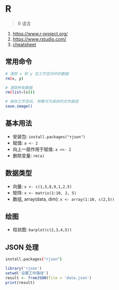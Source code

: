 # R

> R 语言

1. <https://www.r-project.org/>
2. <https://www.rstudio.com/>
3. [cheatsheet](https://www.rstudio.com/resources/cheatsheets/)

## 常用命令

```bash
# 清除 x 和 y 在工作空间中的数据
rm(x, y)

# 清除所有数据
rm(list=ls())

# 保存工作空间, 参数可为保存的文件路径
save.image()
```

## 基本用法

- 安装包: `install.packages("rjson")`
- 赋值: `a <- 2`
- 向上一层作用于赋值: `a <<- 2`
- 删除变量: `rm(a)`

## 数据类型

- 向量: `x <- c(1,5,8,9,1,2,5)`
- 矩阵: `x <- matrix(1:10, 2, 5)`
- 数组, array(data, dim): `x <- array(1:10, c(2,5))`

## 绘图

- 柱状图: `barplot(c(2,3,4,5))`

## JSON 处理

```bash
install.packages("rjson")
```

```r
library('rjson')
setwd('设置工作路径')
result <- fromJSON(file = 'data.json')
print(result)
```
